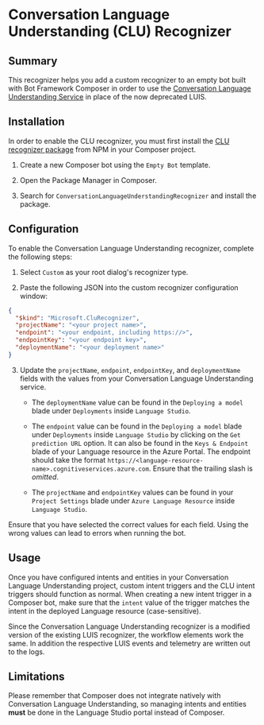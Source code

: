 # Conversation Language Understanding (CLU) Recognizer

## Summary
This recognizer helps you add a custom recognizer to an empty bot built with Bot Framework Composer in order to use the [Conversation Language Understanding Service](https://learn.microsoft.com/en-us/azure/cognitive-services/language-service/conversational-language-understanding/overview) in place of the now deprecated LUIS.

## Installation
In order to enable the CLU recognizer, you must first install the [CLU recognizer package](https://www.npmjs.com/package/@microsoft/bot-components-clu-recognizer) from NPM in your Composer project. 

1. Create a new Composer bot using the `Empty Bot` template.

2. Open the Package Manager in Composer.

3. Search for `ConversationLanguageUnderstandingRecognizer` and install the package.

## Configuration
To enable the Conversation Language Understanding recognizer, complete the following steps:

1. Select `Custom` as your root dialog's recognizer type. 

2. Paste the following JSON into the custom recognizer configuration window:

```json
{
  "$kind": "Microsoft.CluRecognizer",
  "projectName": "<your project name>",
  "endpoint": "<your endpoint, including https://>",
  "endpointKey": "<your endpoint key>",
  "deploymentName": "<your deployment name>"
}
```
3. Update the `projectName`, `endpoint`, `endpointKey`, and `deploymentName` fields with the values from your Conversation Language Understanding service.

    - The `deploymentName` value can be found in the `Deploying a model` blade under `Deployments` inside `Language Studio`.
  
    - The `endpoint` value can be found in the `Deploying a model` blade under `Deployments` inside `Language Studio` by clicking on the `Get prediction URL` option. It can also be found in the `Keys & Endpoint` blade of your Language resource in the Azure Portal. The endpoint should take the format `https://<language-resource-name>.cognitiveservices.azure.com`. Ensure that the trailing slash is *omitted*.

    - The `projectName` and `endpointKey` values can be found in your `Project Settings` blade under `Azure Language Resource` inside `Language Studio`.

Ensure that you have selected the correct values for each field. Using the wrong values can lead to errors when running the bot.

## Usage
Once you have configured intents and entities in your Conversation Language Understanding project, custom intent triggers and the CLU intent triggers should function as normal. When creating a new intent trigger in a Composer bot, make sure that the `intent` value of the trigger matches the intent in the deployed Language resource (case-sensitive).

Since the Conversation Language Understanding recognizer is a modified version of the existing LUIS recognizer, the workflow elements work the same. In addition the respective LUIS events and telemetry are written out to the logs.

## Limitations
Please remember that Composer does not integrate natively with Conversation Language Understanding, so managing intents and entities **must** be done in the Language Studio portal instead of Composer.
